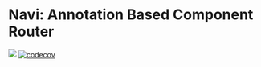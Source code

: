 # Navi: Annotation Based Component Router

[![](https://travis-ci.com/yanglifan/navi.svg?branch=master)](https://travis-ci.com/yanglifan/navi)
[![codecov](https://codecov.io/gh/yanglifan/navi/branch/master/graph/badge.svg)](https://codecov.io/gh/yanglifan/navi)